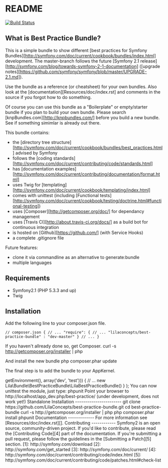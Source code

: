 README
======

[![Build Status](https://secure.travis-ci.org/LilaConcepts/lila-best-practice-bundle.png?branch=master)](http://travis-ci.org/LilaConcepts/lila-best-practice-bundle)

What is Best Practice Bundle?
-----------------------------

This is a simple bundle to show different [best practices for Symfony Bundles][http://symfony.com/doc/current/cookbook/bundles/index.html]
development. The master-branch follows the future [Symfony 2.1 release][http://symfony.com/blog/towards-symfony-2-1-documentation] ([upgrade notes][https://github.com/symfony/symfony/blob/master/UPGRADE-2.1.md]).

Use the bundle as a reference (or cheatsheet) for your own bundles. Also look
at the [documentation][Resources/doc/index.rst] and comments in the source if you forgot how to do something.

Of course you can use this bundle as a "Boilerplate" or empty/starter bundle if
you plan to build your own bundle. Please search [knpBundles.com][http://knpbundles.com/] before you build a new bundle. See if something simimlar is already out there.

This bundle contains:
* the [directory tree structure][http://symfony.com/doc/current/cookbook/bundles/best_practices.html] advised by Symfony
* follows the [coding standards][http://symfony.com/doc/current/contributing/code/standards.html]
* has [documentation examples][http://symfony.com/doc/current/contributing/documentation/format.html]
* uses Twig for [templating][http://symfony.com/doc/current/cookbook/templating/index.html]
* comes with unittest (including [Functional tests][http://symfony.com/doc/current/cookbook/testing/doctrine.html#functional-testing])
* uses [Composer][http://getcomposer.org/doc/] for dependancy management
* uses [Travis CI][http://about.travis-ci.org/docs/] as a build bot for continuous integration
* is hosted on [Github][https://github.com/] (with Service Hooks)
* a complete .gitignore file

Future features:
* clone it via commandline as an alternative to generate:bundle
* multiple languages

Requirements
------------

* Symfony2.1 (PHP 5.3.3 and up)
* Twig

Installation
------------

Add the following line to your composer.json file.

`// composer.json
{
    // ...
    "require": {
        // ...
        "lilaconcepts/best-practice-bundle" : "dev-master"
    }
    // ...
}`

If you haven't allready done so, get Composer.
curl -s http://getcomposer.org/installer | php

And install the new bundle
php composer.phar update

The final step is to add the bundle to your AppKernel.
<?php

// in AppKernel::registerBundles()
$bundles = array(

    // Dependencies
    new Symfony\Bundle\FrameworkBundle\FrameworkBundle(),
    new Symfony\Bundle\TwigBundle\TwigBundle(),

    // Optionally place it in the dev and test-environments only
    if (in_array($this->getEnvironment(), array('dev', 'test'))) {
        // ...
        new Lila\Bundle\BestPracticeBundle\LilaBestPracticeBundle()
    }
);

You can now unittest the module, just type:
phpunit

Point your browser to http://localhost/app_dev.php/best-practice/ (under development, does not work yet!)

Standalone Installation
-----------------------

git clone https://github.com/LilaConcepts/best-practice-bundle.git
cd best-practice-bundle
curl -s http://getcomposer.org/installer | php
php composer.phar install
phpunit

Documentation
-------------

For more information see [Resources/doc/index.rst][].

Contributing
------------

Symfony2 is an open source, community-driven project. If you'd like to contribute,
please read the [Contributing Code][4] part of the documentation. If you're submitting
a pull request, please follow the guidelines in the [Submitting a Patch][5] section.

[1]: http://symfony.com/download
[2]: http://symfony.com/get_started
[3]: http://symfony.com/doc/current/
[4]: http://symfony.com/doc/current/contributing/code/index.html
[5]: http://symfony.com/doc/current/contributing/code/patches.html#check-list

